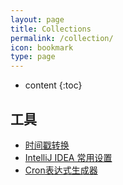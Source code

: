 ```yaml
---
layout: page
title: Collections
permalink: /collection/
icon: bookmark
type: page
---
```


* content
{:toc}
## 工具

- [时间戳转换](https://tool.lu/timestamp/)
- [IntelliJ IDEA 常用设置](http://www.phperz.com/article/15/0923/159043.html)
- [Cron表达式生成器](http://cron.qqe2.com/)

